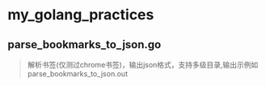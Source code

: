 # my_golang_practices
## parse_bookmarks_to_json.go
> 解析书签(仅测过chrome书签)，输出json格式，支持多级目录,输出示例如parse_bookmarks_to_json.out
